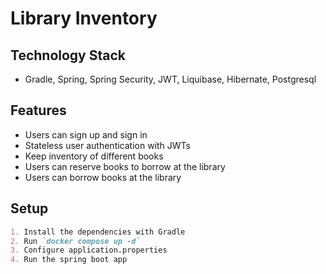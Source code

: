 # Library Inventory

## Technology Stack
- Gradle, Spring, Spring Security, JWT, Liquibase, Hibernate, Postgresql

## Features
- Users can sign up and sign in
- Stateless user authentication with JWTs
- Keep inventory of different books
- Users can reserve books to borrow at the library
- Users can borrow books at the library

## Setup
```md
1. Install the dependencies with Gradle
2. Run `docker compose up -d`
3. Configure application.properties 
4. Run the spring boot app
```